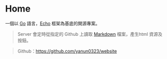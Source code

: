 # Home

一個以 <u>[Go]</u> 語言，<u>[Echo]</u> 框架為基底的開源專案。

> Server 會定時從指定的 Github 上讀取 <u>[Markdown]</u>  檔案，產生html 資源及按鈕。

> Github：<u>https://github.com/yanun0323/website</u>

[Go]: https://go.dev/doc/tutorial/create-module
[Echo]: https://echo.labstack.com
[開源專案]: https://github.com/yanun0323/website
[Markdown]: https://zh.wikipedia.org/zh-tw/Markdown
